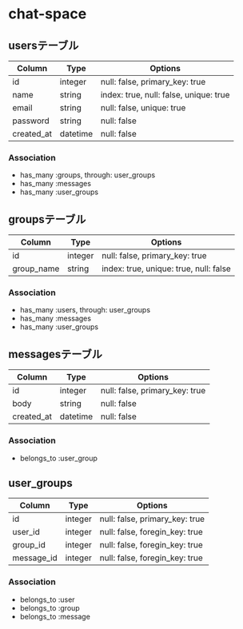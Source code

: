 # chat-space
## usersテーブル

|Column|Type|Options|
|------|----|-------|
|id|integer|null: false, primary_key: true|
|name|string|index: true, null: false, unique: true|
|email|string|null: false, unique: true|
|password|string|null: false|
|created_at|datetime|null: false|

### Association
- has_many :groups, through: user_groups
- has_many :messages
- has_many :user_groups 


## groupsテーブル

Column|Type|Options|
|------|----|-------|
|id|integer|null: false, primary_key: true|
|group_name|string|index: true, unique: true, null: false|

### Association
- has_many :users, through: user_groups
- has_many :messages
- has_many :user_groups


## messagesテーブル

Column|Type|Options|
|------|----|-------|
|id|integer|null: false, primary_key: true|
|body|string|null: false|
|created_at|datetime|null: false|

### Association
- belongs_to :user_group


## user_groups

Column|Type|Options|
|------|----|-------|
|id|integer|null: false, primary_key: true|
|user_id|integer|null: false, foregin_key: true|
|group_id|integer|null: false, foregin_key: true|
|message_id|integer|null: false, foregin_key: true|

### Association
- belongs_to :user
- belongs_to :group
- belongs_to :message








